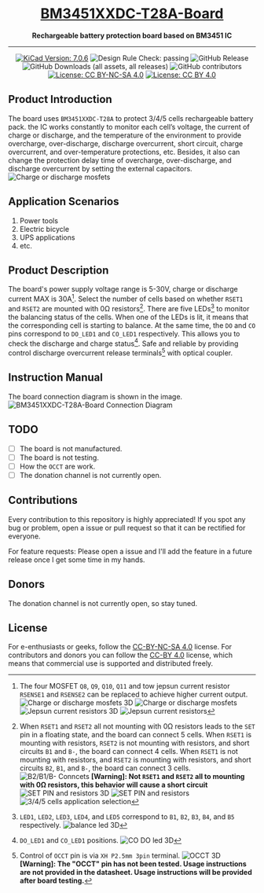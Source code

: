 <div align="center">
<h1>
<a href="https://github.com/YuaXan/BM3451XXDC-T28A-Board">BM3451XXDC-T28A-Board</a></h1>

**Rechargeable battery protection board based on BM3451 IC**
______________________________________________________________________

[![KiCad Version: 7.0.6](https://img.shields.io/badge/KiCad-7.0.6%7C7.0.10%7Cnightly--7.99%7Cnightly--8.0.0-blue?logo=kicad)](https://www.kicad.org/)
![Design Rule Check: passing](https://img.shields.io/badge/DRC-passing-brightgreen.svg)
![GitHub Release](https://img.shields.io/github/v/release/YuaXan/BM3451XXDC-T28A-Board)
![GitHub Downloads (all assets, all releases)](https://img.shields.io/github/downloads/YuaXan/BM3451XXDC-T28A-Board/total)
![GitHub contributors](https://img.shields.io/github/contributors/YuaXan/BM3451XXDC-T28A-Board)
[![License: CC BY-NC-SA 4.0](https://img.shields.io/badge/License-CC%20BY--NC--SA%204.0-brightgreen.svg)](https://creativecommons.org/licenses/by-nc-sa/4.0/)
[![License: CC BY 4.0](https://img.shields.io/badge/License-CC%20BY%204.0-brightgreen.svg)](https://creativecommons.org/licenses/by/4.0/)
</div>

## Product Introduction
The board uses `BM3451XXDC-T28A` to protect 3/4/5 cells rechargeable battery pack. the IC works constantly to monitor each cell’s voltage, the current of charge or discharge, and the temperature of the environment to provide overcharge, over-discharge, discharge overcurrent, short circuit, charge overcurrent, and over-temperature protections, etc. Besides, it also can change the protection delay time of overcharge, over-discharge, and discharge overcurrent by setting the external capacitors.
![Charge or discharge mosfets](/png/BM3451XXDC-T28A-Board.png "Charge or discharge mosfets")

## Application Scenarios
1. Power tools
2. Electric bicycle
3. UPS applications
4. etc.

## Product Description
The board's power supply voltage range is 5-30V, charge or discharge current MAX is 30A[^1]. Select the number of cells based on whether `RSET1` and `RSET2` are mounted with 0Ω resistors[^2]. There are five LEDs[^3] to monitor the balancing status of the cells. When one of the LEDs is lit, it means that the corresponding cell is starting to balance. At the same time, the `DO` and `CO` pins correspond to `DO_LED1` and `CO_LED1` respectively. This allows you to check the discharge and charge status[^4]. Safe and reliable by providing control discharge overcurrent release terminals[^5] with optical coupler.

[^1]: The four MOSFET `Q8`, `Q9`, `Q10`, `Q11` and tow jepsun current resistor `RSENSE1` and `RSENSE2` can be replaced to achieve higher current output. 
![Charge or discharge mosfets 3D](/png/charge-or-discharge-mosfets-3D.png "Charge or discharge mosfets 3D")
![Charge or discharge mosfets](/png/charge-or-discharge-mosfets.png "Charge or discharge mosfets")
![Jepsun current resistors 3D](/png/jepsun-current-resistors-3D.png "Jepsun current resistors 3D")
![Jepsun current resistors](/png/jepsun-current-resistors.png "Jepsun current resistors")

[^2]: When `RSET1` and `RSET2` all not mounting with 0Ω resistors leads to the `SET` pin in a floating state, and the board can connect 5 cells. 
When `RSET1` is mounting with resistors, `RSET2` is not mounting with resistors, and short circuits `B1` and `B-`, the board can connect 4 cells.
When `RSET1` is not mounting with resistors, and `RSET2` is mounting with resistors, and short circuits `B2`, `B1`, and `B-`, the board can connect 3 cells.
![B2/B1/B- Conncets](/png/B2-B1-B--conncets.png "B2/B1/B- Conncets")
**[Warning]: Not `RSET1` and `RSET2` all to mounting with 0Ω resistors, this behavior will cause a short circuit**
![SET PIN and resistors 3D](/png/SET-PIN-and-resistors-3D.png "SET PIN and resistors 3D")
![SET PIN and resistors](/png/SET-PIN-and-resistors.png "SET PIN and resistors")
![3/4/5 cells application selection](/png/3-4-5-cells-application-selection.png "3/4/5 cells application selection")

[^3]: `LED1`, `LED2`, `LED3`, `LED4`, and `LED5` correspond to `B1`, `B2`, `B3`, `B4`, and `B5` respectively.
![balance led 3D](/png/balance-led-3D.png "balance led 3D")

[^4]: `DO_LED1` and `CO_LED1` positions.
![CO DO led 3D](/png/CO-DO-led-3D.png "CO DO led 3D")

[^5]: Control of `OCCT` pin is via `XH P2.5mm 3pin` terminal.
![OCCT 3D](/png/OCCT-3D.png "OCCT 3D")
**[Warning]: The "OCCT" pin has not been tested. Usage instructions are not provided in the datasheet. Usage instructions will be provided after board testing.**

## Instruction Manual
The board connection diagram is shown in the image.
![BM3451XXDC-T28A-Board Connection Diagram](/png/BM3451XXDC-T28A-Board-Connection-Diagram.png "BM3451XXDC-T28A-Board Connection Diagram")

## TODO
- [ ] The board is not manufactured.
- [ ] The board is not testing.
- [ ] How the `OCCT` are work.
- [ ] The donation channel is not currently open.

## Contributions
Every contribution to this repository is highly appreciated! If you spot any bug or problem, open a issue or pull request so that it can be rectified for everyone.

For feature requests: Please open a issue and I'll add the feature in a future release once I get some time in my hands.

## Donors
The donation channel is not currently open, so stay tuned.

## License
For e-enthusiasts or geeks, follow the [CC-BY-NC-SA 4.0](/LICENSE.txt) license. For contributors and donors you can follow the [CC-BY 4.0](/LICENSE-CC-BY-4.0.txt) license, which means that commercial use is supported and distributed freely.

